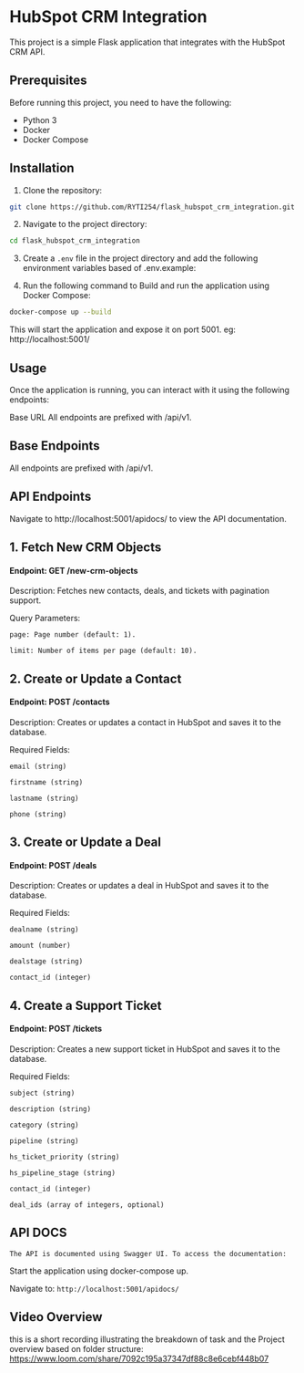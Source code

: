 # HubSpot CRM Integration

This project is a simple Flask application that integrates with the HubSpot CRM API.

## Prerequisites

Before running this project, you need to have the following:

- Python 3
- Docker
- Docker Compose

## Installation

1. Clone the repository:

```bash
git clone https://github.com/RYTI254/flask_hubspot_crm_integration.git
```

2. Navigate to the project directory:

```bash
cd flask_hubspot_crm_integration
```

3. Create a `.env` file in the project directory and add the following environment variables based of .env.example:

4. Run the following command to Build and run the application using Docker Compose:

```bash
docker-compose up --build
```
This will start the application and expose it on port 5001. eg: http://localhost:5001/

## Usage

Once the application is running, you can interact with it using the following endpoints:

Base URL
All endpoints are prefixed with /api/v1.

## Base Endpoints
All endpoints are prefixed with /api/v1.

## API Endpoints

Navigate to http://localhost:5001/apidocs/ to view the API documentation.

## 1. Fetch New CRM Objects
#### Endpoint: GET /new-crm-objects

Description: Fetches new contacts, deals, and tickets with pagination support.

Query Parameters:
```
page: Page number (default: 1).

limit: Number of items per page (default: 10).
```
##  2. Create or Update a Contact
#### Endpoint: POST /contacts

Description: Creates or updates a contact in HubSpot and saves it to the database.

Required Fields:
```
email (string)

firstname (string)

lastname (string)

phone (string)
```
## 3. Create or Update a Deal
#### Endpoint: POST /deals

Description: Creates or updates a deal in HubSpot and saves it to the database.

Required Fields:
```
dealname (string)

amount (number)

dealstage (string)

contact_id (integer)
```
## 4. Create a Support Ticket
#### Endpoint: POST /tickets

Description: Creates a new support ticket in HubSpot and saves it to the database.

Required Fields:
```
subject (string)

description (string)

category (string)

pipeline (string)

hs_ticket_priority (string)

hs_pipeline_stage (string)

contact_id (integer)

deal_ids (array of integers, optional)
```

## API DOCS
    The API is documented using Swagger UI. To access the documentation:
Start the application using docker-compose up.

Navigate to: `http://localhost:5001/apidocs/`

## Video Overview
this is  a short recording illustrating the breakdown of task and the Project overview based on folder structure: https://www.loom.com/share/7092c195a37347df88c8e6cebf448b07
